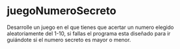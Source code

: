 # juegoNumeroSecreto
Desarrolle un juego en el que tienes que acertar un numero elegido aleatoriamente del 1-10, si fallas el programa esta diseñado para ir guiándote si el numero secreto es mayor o menor.
